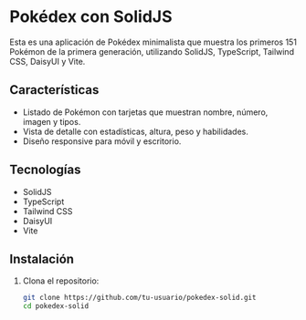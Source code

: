 # Pokédex con SolidJS

Esta es una aplicación de Pokédex minimalista que muestra los primeros 151 Pokémon de la primera generación, utilizando SolidJS, TypeScript, Tailwind CSS, DaisyUI y Vite.

## Características

- Listado de Pokémon con tarjetas que muestran nombre, número, imagen y tipos.
- Vista de detalle con estadísticas, altura, peso y habilidades.
- Diseño responsive para móvil y escritorio.

## Tecnologías

- SolidJS
- TypeScript
- Tailwind CSS
- DaisyUI
- Vite

## Instalación

1. Clona el repositorio:
   ```bash
   git clone https://github.com/tu-usuario/pokedex-solid.git
   cd pokedex-solid